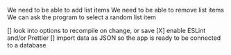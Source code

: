 We need to be able to add list items We need to be able to remove list items We can ask the program
to select a random list item

[] look into options to recompile on change, or save 
[X] enable ESLint and/or Prettier
[] import data as JSON so the app is ready to be connected to a database

